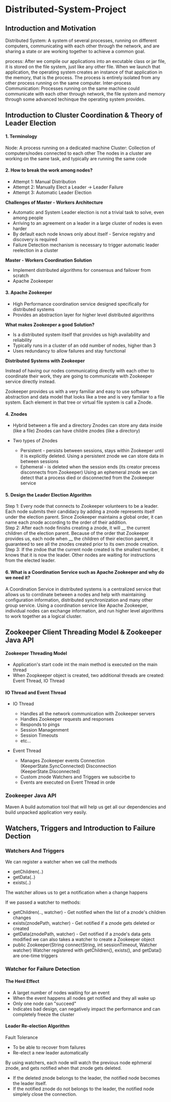 # Distributed-System-Project

## Introduction and Motivation
Distributed System: A system of several processes, running on different computers, communicating with each other through the network, and are sharing a state or are working together to achieve a common goal.

process: After we compile our applications into an excutable class or jar file, it is stored on the file system, just like any other file. When we launch that application, the operating system creates an instance of that application in the memory, that is the process. The process is entirely isolated from any other process running on the same computer.
Inter-process Communication: Processes running on the same machine could communicate with each other through network, the file system and memory through some advanced techinque the operating system provides. 


## Introduction to Cluster Coordination & Theory of Leader Election
#### 1. Terminology 
Node: A process running on a dedicated machine
Cluster: Collection of computers/nodes connected to each other
The nodes in a cluster are working on the same task, and typically are running the same code

#### 2. How to break the work among nodes?
- Attempt 1: Manual Distribution
- Attempt 2: Manually Elect a Leader -> Leader Failure
- Attempt 3: Automatic Leader Election

**Challenges of Master - Workers Architecture**
- Automatic and System Leader election is not a trivial task to solve, even among people
- Arriving to an agreement on a leader in a large cluster of nodes is even harder
- By default each node knows only about itself - Service registry and discovery is required
- Failure Detection mechanism is necessary to trigger automatic leader reelection in a cluster

**Master - Workers Coordination Solution**
- Implement distributed algorithms for consensus and failover from scratch
- Apache Zookeeper

#### 3. Apache Zookeeper
- High Performance coordination service designed specifically for distributed systems
- Provides an abstraction layer for higher level distributed algorithms

**What makes Zookeeper a good Solution?**
- Is a distributed system itself that provides us high availability and reliability
- Typically runs in a cluster of an odd number of nodes, higher than 3
- Uses redundancy to allow failures and stay functional

**Distributed Systems with Zookeeper**

Instead of having our nodes communicating directly with each other to coordinate their work, they are going to communicate with Zookeeper service directly instead.

Zookeeper provides us with a very familiar and easy to use software abstraction and data model that looks like a tree and is very familiar to a file system. Each element in that tree or virtual file system is call a Znode.
 
#### 4. Znodes
- Hybrid between a file and a directory
    Znodes can store any data inside (like a file)
    Znodes can have childre znodes (like a directory)

- Two types of Znodes
    - Persistent - persists between sessions, stays within Zookeeper until it is explicitly deleted. 
    Using a persistent znode we can store data in between sessions
    - Ephemeral - is deleted when the session ends (its creator precess disconnects from Zookeeper) 
    Using an ephemeral znode we can detect that a process died or disconnected from the Zookeeper service

#### 5. Design the Leader Election Algorithm
Step 1: Every node that connects to Zookeeper volunteers to be a leader. Each node submits their candidacy by adding a znode represents itself under the election parent. Since Zookeeper maintains a global order, it can name each znode according to the order of their addition.  
Step 2: After each node finishs creating a znode, it will __ the current children of the election parent. Because of the order that Zookeeper provides us, each node when __ the children of their election parent, it guaranteed to see all the znodes created prior to its own znode creation. 
Step 3: If the zndoe that the current node created is the smallest number, it knows that it is now the leader. Other nodes are waiting for instructions from the elected leader. 

#### 6. What is a Coordination Service such as Apache Zookeeper and why do we need it?
A Coordination Service in distributed systems is a centralized service that allows us to corrdinate between a nodes and help with maintaining configuration information, distributed synchronization and many other group service.
Using a coordination service like Apache Zookeeper, individual nodes can exchange information, and run higher level algorithms to work together as a logical cluster.


## Zookeeper Client Threading Model & Zookeeper Java API
#### Zookeeper Threading Model
- Application's start code int the main method is executed on the main thread
- When Zoopkeeper object is created, two additional threads are created: Event Thread, IO Thread

#### IO Thread and Event Thread
- IO Thread
  - Handles all the network communication with Zookeeper servers
  - Handles Zookeeper requests and responses
  - Responds to pings
  - Session Managenment
  - Session Timeouts
  - etc...

- Event Thread
  - Manages Zookeeper events
      Connection (KeeperState.SyncConnected)
      Disconnection (KeeperState.Disconnected)
  - Custom znode Watchers and Triggers we subscirbe to
  - Events are executed on Event Thread in orde

### Zookeeper Java API
Maven
A build automation tool that will help us get all our dependencies and build unpacked application very easily.


## Watchers, Triggers and Introduction to Failure Dection
### Watchers And Triggers
We can register a watcher when we call the methods
- getChildren(..)
- getData(..)
- exists(..)

The watcher allows us to get a notification when a change happens

If we passed a watcher to methods:
- getChildren(.., watcher) - Get notified when the list of a znode's children changes
- exists(znodePath, watcher) - Get notified if a znode gets deleted or created
- getData(znodePath, watcher) - Get notified if a znode's data gets modified
we can also takes a watcher to create a Zookeeper object
- public Zookeeper(String connectString, int sessionTimeout, Watcher watcher)
Watcher registered with getChildren(), exists(), and getData() are one-time triggers


### Watcher for Failure Detection
#### The Herd Effect
- A larget number of nodes waiting for an event
- When the event happens all nodes get notified and they all wake up
- Only one node can "succeed"
- Indicates bad design, can negatively impact the performance and can completely freeze the cluster

#### Leader Re-election Algorithm
Fault Tolerance
- To be able to recover from failures
- Re-elect a new leader automatically

By using watchers, each node will watch the previous node ephmeral znode, and gets notified when that znode gets deleted.
- If the deleted znode belongs to the leader, the notified node becomes the leader itself.
- If the notified znode do not belongs to the leader, the notified node simplely close the connection.









